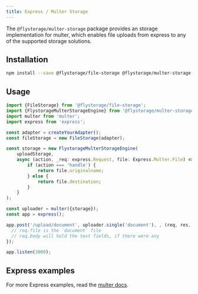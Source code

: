 ```yaml
---
title: Express / Multer Storage
---
```


The `@flystorage/multer-storage` package provides an storage implementation for multer,
which enables file uploads from express to any of the supported storage solutions.

## Installation

```bash
npm install --save @flystorage/file-storage @flystorage/multer-storage
```

## Usage

```typescript
import {FileStorage} from '@flystorage/file-storage';
import {FlystorageMulterStorageEngine} from '@flystorage/multer-storage';
import multer from 'multer';
import express from 'express';

const adapter = createYourAdapter();
const fileStorage = new FileStorage(adapter);

const storage = new FlystorageMulterStorageEngine(
    uploadStorage,
    async (action, _req: express.Request, file: Express.Multer.File) => {
        if (action === 'handle') {
            return file.originalname;
        } else {
            return file.destination;
        }
    }
);

const uploader = multer({storage});
const app = express();

app.post('/upload/document', uploader.single('document'), , (req, res, next) => {
  // req.file is the `document` file
  // req.body will hold the text fields, if there were any
});

app.listen(3000);
```

## Express examples

For more Express examples, read the [multer docs](https://www.npmjs.com/package/multer). 